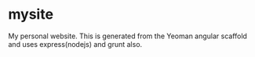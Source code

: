 mysite
======

My personal website. This is generated from the Yeoman angular scaffold and uses express(nodejs) and grunt also.
